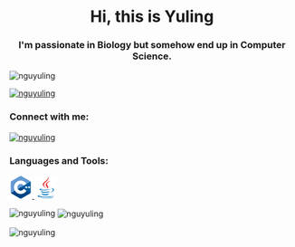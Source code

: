 <h1 align="center">Hi, this is Yuling</h1>
<h3 align="center">I'm passionate in Biology but somehow end up in Computer Science.</h3>

<p align="left"> <img src="https://komarev.com/ghpvc/?username=nguyuling&label=Profile%20views&color=0e75b6&style=flat" alt="nguyuling" /> </p>

<p align="left"> <a href="https://twitter.com/nguyuling" target="blank"><img src="https://img.shields.io/twitter/follow/nguyuling?logo=twitter&style=for-the-badge" alt="nguyuling" /></a> </p>

<h3 align="left">Connect with me:</h3>
<p align="left">
<a href="https://twitter.com/nguyuling" target="blank"><img align="center" src="https://raw.githubusercontent.com/rahuldkjain/github-profile-readme-generator/master/src/images/icons/Social/twitter.svg" alt="nguyuling" height="30" width="40" /></a>
</p>

<h3 align="left">Languages and Tools:</h3>
<p align="left"> <a href="https://www.w3schools.com/cpp/" target="_blank" rel="noreferrer"> <img src="https://raw.githubusercontent.com/devicons/devicon/master/icons/cplusplus/cplusplus-original.svg" alt="cplusplus" width="40" height="40"/> </a> <a href="https://www.java.com" target="_blank" rel="noreferrer"> <img src="https://raw.githubusercontent.com/devicons/devicon/master/icons/java/java-original.svg" alt="java" width="40" height="40"/> </a> </p>

<p><img align="left" src="https://github-readme-stats.vercel.app/api/top-langs?username=nguyuling&show_icons=true&locale=en&layout=compact" alt="nguyuling" /></p>

<p>&nbsp;<img align="center" src="https://github-readme-stats.vercel.app/api?username=nguyuling&show_icons=true&locale=en" alt="nguyuling" /></p>

<p><img align="center" src="https://github-readme-streak-stats.herokuapp.com/?user=nguyuling&" alt="nguyuling" /></p>
